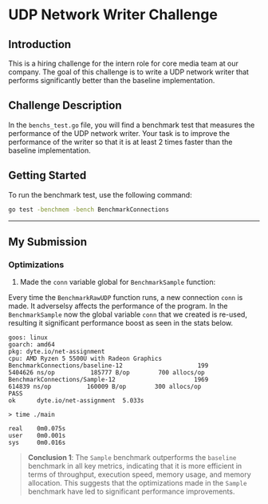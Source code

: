 # UDP Network Writer Challenge

## Introduction
This is a hiring challenge for the intern role for core media team at our company. The goal of this challenge is to write a UDP network writer that performs significantly better than the baseline implementation.

## Challenge Description
In the `benchs_test.go` file, you will find a benchmark test that measures the performance of the UDP network writer. Your task is to improve the performance of the writer so that it is at least 2 times faster than the baseline implementation.

## Getting Started
To run the benchmark test, use the following command:
```bash
go test -benchmem -bench BenchmarkConnections
```
----------------------------------------------------------------------------------------------------------


## My Submission
 ### Optimizations
 1. Made the `conn` variable global for `BenchmarkSample` function:

 Every time the `BenchmarkRawUDP` function runs, a new connection `conn` is made. It adverselsy affects the performance of the program. In the `BenchmarkSample` now the global variable `conn` that we created is re-used, resulting it significant performance boost as seen in the stats below.

 ```
goos: linux
goarch: amd64
pkg: dyte.io/net-assignment
cpu: AMD Ryzen 5 5500U with Radeon Graphics         
BenchmarkConnections/baseline-12                     199           5404626 ns/op          185777 B/op        700 allocs/op
BenchmarkConnections/Sample-12                      1969            614839 ns/op          160009 B/op        300 allocs/op
PASS
ok      dyte.io/net-assignment  5.033s
```

```
> time ./main

real    0m0.075s
user    0m0.001s
sys     0m0.016s
```
> **Conclusion 1**: The `Sample` benchmark outperforms the `baseline` benchmark in all key metrics, indicating that it is more efficient in terms of throughput, execution speed, memory usage, and memory allocation. This suggests that the optimizations made in the `Sample` benchmark have led to significant performance improvements.
